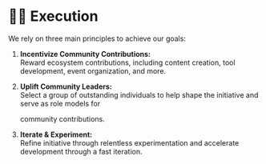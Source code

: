 # 🏋️‍♂️ Execution

We rely on three main principles to achieve our goals:

1. **Incentivize Community Contributions:**\
   Reward ecosystem contributions, including content creation, tool development, event organization, and more.
2.  **Uplift Community Leaders:**\
    Select a group of outstanding individuals to help shape the initiative and serve as role models for

    community contributions.
3. **Iterate & Experiment:**\
   Refine initiative through relentless experimentation and accelerate development through a fast iteration.
